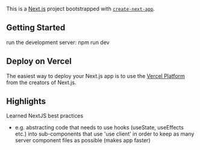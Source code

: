This is a [Next.js](https://nextjs.org/) project bootstrapped with [`create-next-app`](https://github.com/vercel/next.js/tree/canary/packages/create-next-app).

## Getting Started

run the development server:
npm run dev

## Deploy on Vercel
The easiest way to deploy your Next.js app is to use the [Vercel Platform](https://vercel.com/new?utm_medium=default-template&filter=next.js&utm_source=create-next-app&utm_campaign=create-next-app-readme) from the creators of Next.js.



## Highlights
Learned NextJS best practices 
- e.g. abstracting code that needs to use hooks (useState, useEffects etc.) into sub-components that use 'use client' in order to keep as many server component files as possible (makes app faster)